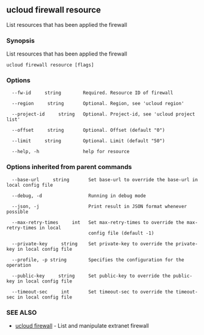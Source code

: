 ## ucloud firewall resource

List resources that has been applied the firewall

### Synopsis

List resources that has been applied the firewall

```
ucloud firewall resource [flags]
```

### Options

```
  --fw-id     string        Required. Resource ID of firewall 

  --region     string       Optional. Region, see 'ucloud region' 

  --project-id     string   Optional. Project-id, see 'ucloud project list' 

  --offset     string       Optional. Offset (default "0") 

  --limit     string        Optional. Limit (default "50") 

  --help, -h                help for resource 

```

### Options inherited from parent commands

```
  --base-url     string       Set base-url to override the base-url in local config file 

  --debug, -d                 Running in debug mode 

  --json, -j                  Print result in JSON format whenever possible 

  --max-retry-times     int   Set max-retry-times to override the max-retry-times in local
                              config file (default -1) 

  --private-key     string    Set private-key to override the private-key in local config file 

  --profile, -p string        Specifies the configuration for the operation 

  --public-key     string     Set public-key to override the public-key in local config file 

  --timeout-sec     int       Set timeout-sec to override the timeout-sec in local config file 

```

### SEE ALSO

* [ucloud firewall](cli/cmd/ucloud/firewall)	 - List and manipulate extranet firewall

